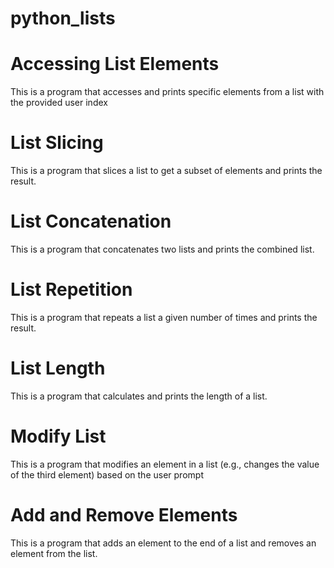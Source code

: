 # python_lists

# Accessing List Elements

This is a program that accesses and prints specific elements from a list with the provided user index

# List Slicing

This is a program that slices a list to get a subset of elements and prints the result.

# List Concatenation

This is a program that concatenates two lists and prints the combined list.

# List Repetition

This is a program that repeats a list a given number of times and prints the result.

# List Length

This is a program that calculates and prints the length of a list.

# Modify List

This is a program that modifies an element in a list (e.g., changes the value of the third element) based on the user prompt

# Add and Remove Elements
This is a program that adds an element to the end of a list and removes an element from the list.